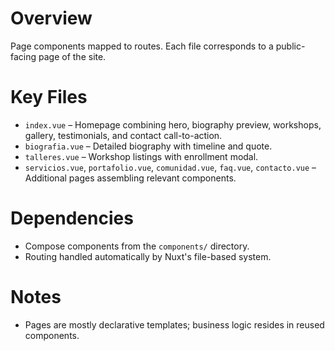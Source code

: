 # Overview
Page components mapped to routes. Each file corresponds to a public-facing page of the site.

# Key Files
- `index.vue` – Homepage combining hero, biography preview, workshops, gallery, testimonials, and contact call-to-action.
- `biografia.vue` – Detailed biography with timeline and quote.
- `talleres.vue` – Workshop listings with enrollment modal.
- `servicios.vue`, `portafolio.vue`, `comunidad.vue`, `faq.vue`, `contacto.vue` – Additional pages assembling relevant components.

# Dependencies
- Compose components from the `components/` directory.
- Routing handled automatically by Nuxt's file-based system.

# Notes
- Pages are mostly declarative templates; business logic resides in reused components.

